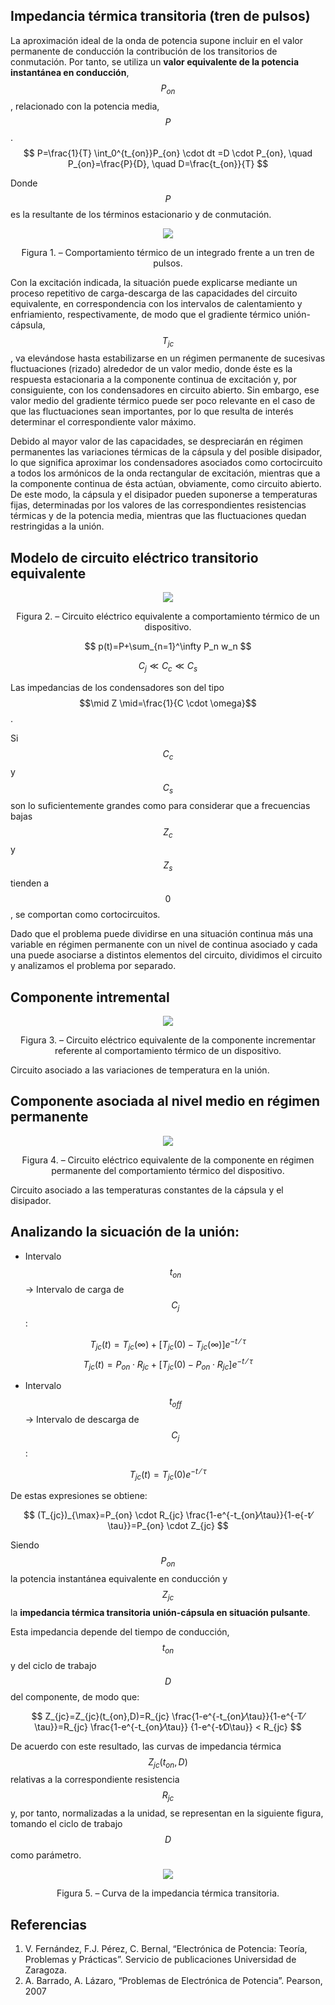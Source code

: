 <script src="https://cdn.mathjax.org/mathjax/latest/MathJax.js?config=TeX-AMS-MML_HTMLorMML" type="text/javascript"></script>

## Impedancia térmica transitoria (tren de pulsos)

La aproximación ideal de la onda de potencia supone incluir en el valor permanente de conducción la contribución de los transitorios de conmutación.
Por tanto, se utiliza un **valor equivalente de la potencia instantánea en conducción**, $$P_{on}$$, relacionado con la potencia media, $$P$$.
$$
P=\frac{1}{T} \int_0^{t_{on}}P_{on} \cdot dt =D \cdot P_{on}, \quad P_{on}=\frac{P}{D}, \quad D=\frac{t_{on}}{T}
$$

Donde $$P$$ es la resultante de los términos estacionario y de conmutación.
<p align="center">
  <img src="../assets/img/teoTrenPulsos/Fig1.png">
</p>
<p align = "center">Figura 1. – Comportamiento térmico de un integrado frente a un tren de pulsos.</p> 
 
Con la excitación indicada, la situación puede explicarse mediante un proceso repetitivo de carga-descarga de las capacidades del circuito equivalente, en correspondencia con los intervalos de calentamiento y enfriamiento, respectivamente, de modo que el gradiente térmico unión-cápsula,$$T_{jc}$$, va elevándose hasta estabilizarse en un régimen permanente de sucesivas fluctuaciones (rizado) alrededor de un valor medio, donde éste es la respuesta estacionaria a la componente continua de excitación y, por consiguiente, con los condensadores en circuito abierto. Sin embargo, ese valor medio del gradiente térmico puede ser poco relevante en el caso de que las fluctuaciones sean importantes, por lo que resulta de interés determinar el correspondiente valor máximo.

Debido al mayor valor de las capacidades, se despreciarán en régimen permanentes las variaciones térmicas de la cápsula y del posible disipador, lo que significa aproximar los condensadores asociados como cortocircuito a todos los armónicos de la onda rectangular de excitación, mientras que a la componente continua de ésta actúan, obviamente, como circuito abierto. De este modo, la cápsula y el disipador pueden suponerse a temperaturas fijas, determinadas por los valores de las correspondientes resistencias térmicas y de la potencia media, mientras que las fluctuaciones quedan restringidas a la unión.

## Modelo de circuito eléctrico transitorio equivalente
<p align="center">
  <img src="../assets/img/teoTrenPulsos/Fig2.png">
</p>
<p align = "center">Figura 2. – Circuito eléctrico equivalente a comportamiento térmico de un dispositivo.</p> 

$$
p(t)=P+\sum_{n=1}^\infty P_n w_n
$$

$$
C_j\ll C_c\ll C_s
$$

Las impedancias de los condensadores son del tipo $$\mid Z \mid=\frac{1}{C \cdot \omega}$$. 

Si $$C_c$$ y $$C_s$$ son lo suficientemente grandes como para considerar que a frecuencias bajas $$Z_c$$ y $$Z_s$$ tienden a $$0$$, se comportan como cortocircuitos.

Dado que el problema puede dividirse en una situación continua más una variable en régimen permanente con un nivel de continua asociado y cada una puede asociarse a distintos elementos del circuito, dividimos el circuito y analizamos el problema por separado.

## Componente intremental
<p align="center">
  <img src="../assets/img/teoTrenPulsos/Fig3.png">
</p>
<p align = "center">Figura 3. – Circuito eléctrico equivalente de la componente incrementar referente al comportamiento térmico de un dispositivo.</p> 

Circuito asociado a las variaciones de temperatura en la unión.

## Componente asociada al nivel medio en régimen permanente
<p align="center">
  <img src="../assets/img/teoTrenPulsos/Fig4.png">
</p>
<p align = "center">Figura 4. – Circuito eléctrico equivalente de la componente en régimen permanente del comportamiento térmico del dispositivo.</p> 

Circuito asociado a las temperaturas constantes de la cápsula y el disipador.

## Analizando la sicuación de la unión:
- Intervalo $$t_{on}$$ → Intervalo de carga de $$C_j$$:

$$
T_{jc}(t)=T_{jc}(\infty)+[T_{jc}(0)-T_{jc}(\infty)] e^{-t⁄\tau}
$$
$$
T_{jc}(t)=P_{on} \cdot R_{jc}+[T_{jc}(0)-P_{on} \cdot R_{jc}] e^{-t⁄\tau}
$$
- Intervalo $$t_{off}$$ → Intervalo de descarga de $$C_j$$:

$$
T_{jc}(t)=T_{jc}(0)e^{-t⁄\tau}
$$

De estas expresiones se obtiene:

$$
(T_{jc})_{\max}=P_{on} \cdot R_{jc} \frac{1-e^{-t_{on}⁄\tau}}{1-e{-t⁄\tau}}=P_{on} \cdot Z_{jc}
$$

Siendo $$P_{on}$$ la potencia instantánea equivalente en conducción y $$Z_{jc}$$ la **impedancia térmica transitoria unión-cápsula en situación pulsante**.

Esta impedancia depende del tiempo de conducción, $$t_{on}$$ y del ciclo de trabajo $$D$$ del componente, de modo que:

$$
Z_{jc}=Z_{jc}(t_{on},D)=R_{jc} \frac{1-e^{-t_{on}⁄\tau}}{1-e^{-T⁄\tau}}=R_{jc} \frac{1-e^{-t_{on}⁄\tau}} {1-e^{-t⁄D\tau}} < R_{jc}
$$

De acuerdo con este resultado, las curvas de impedancia térmica $$Z_{jc}(t_{on},D)$$ relativas a la correspondiente resistencia $$R_{jc}$$ y, por tanto, normalizadas a la unidad, se representan en la siguiente figura, tomando el ciclo de trabajo $$D$$ como parámetro.

<p align="center">
  <img src="../assets/img/teoTrenPulsos/Fig5.png">
</p>
<p align = "center">Figura 5. – Curva de la impedancia térmica transitoria.</p>

## Referencias
1.	V. Fernández, F.J. Pérez, C. Bernal, “Electrónica de Potencia: Teoría, Problemas y Prácticas”. Servicio de publicaciones Universidad de Zaragoza.
2.	A. Barrado, A. Lázaro, “Problemas de Electrónica de Potencia”. Pearson, 2007 
